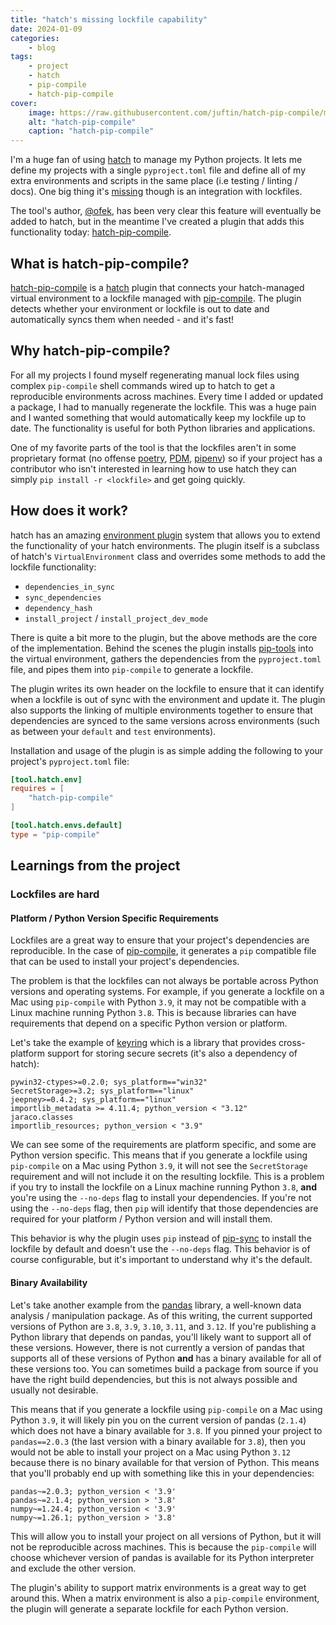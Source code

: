 ```yaml
---
title: "hatch's missing lockfile capability"
date: 2024-01-09
categories:
    - blog
tags:
    - project
    - hatch
    - pip-compile
    - hatch-pip-compile
cover:
    image: https://raw.githubusercontent.com/juftin/hatch-pip-compile/main/docs/logo.png
    alt: "hatch-pip-compile"
    caption: "hatch-pip-compile"
---
```


<style>
.entry-cover img {
  width: 50%;
  height: auto;
  display: block;
  margin-left: auto;
  margin-right: auto;
}
</style>

I'm a huge fan of using [hatch] to manage my Python projects. It lets me define my projects
with a single `pyproject.toml` file and define all of my extra environments and scripts in the
same place (i.e testing / linting / docs). One big thing it's
[missing](https://github.com/pypa/hatch/issues/749) though is an integration with
lockfiles.

The tool's author, [@ofek](https://github.com/ofek), has been very clear this feature will
eventually be added to hatch, but in the meantime I've created a plugin that adds this
functionality today: [hatch-pip-compile].

## What is hatch-pip-compile?

[hatch-pip-compile] is a [hatch] plugin that connects your hatch-managed virtual environment
to a lockfile managed with [pip-compile]. The plugin detects whether your environment or
lockfile is out to date and automatically syncs them when needed - and it's fast!

## Why hatch-pip-compile?

For all my projects I found myself regenerating manual lock files using complex
`pip-compile` shell commands wired up to hatch to get a reproducible environments
across machines. Every time I added or updated a package, I had to manually regenerate
the lockfile. This was a huge pain and I wanted something that would automatically
keep my lockfile up to date. The functionality is useful for both Python libraries and
applications.

One of my favorite parts of the tool is that the lockfiles aren't in some proprietary
format (no offense [poetry], [PDM], [pipenv]) so if your project has a contributor who
isn't interested in learning how to use hatch they can simply
`pip install -r <lockfile>` and get going quickly.

## How does it work?

hatch has an amazing
[environment plugin] system that allows you to extend the functionality of your
hatch environments. The plugin itself is a subclass of hatch's `VirtualEnvironment` class and
overrides some methods to add the lockfile functionality:

-   `dependencies_in_sync`
-   `sync_dependencies`
-   `dependency_hash`
-   `install_project` / `install_project_dev_mode`

There is quite a bit more to the plugin, but the above methods are the
core of the implementation. Behind the scenes the plugin installs [pip-tools] into the
virtual environment, gathers the dependencies from the `pyproject.toml` file,
and pipes them into `pip-compile` to generate a lockfile.

The plugin writes its own header on the lockfile to ensure that it can
identify when a lockfile is out of sync with the environment and update it.
The plugin also supports the linking of multiple environments together to
ensure that dependencies are synced to the same versions across environments
(such as between your `default` and `test` environments).

Installation and usage of the plugin is as simple adding the following to your
project's `pyproject.toml` file:

```toml
[tool.hatch.env]
requires = [
    "hatch-pip-compile"
]

[tool.hatch.envs.default]
type = "pip-compile"
```

## Learnings from the project

### Lockfiles are hard

#### Platform / Python Version Specific Requirements

Lockfiles are a great way to ensure that your project's dependencies are reproducible.
In the case of [pip-compile], it generates a `pip` compatible file that
can be used to install your project's dependencies.

The problem is that the lockfiles can not always be portable across Python versions and
operating systems. For example, if you generate a lockfile on a Mac using `pip-compile`
with Python `3.9`, it may not be compatible with a Linux machine running Python `3.8`. This
is because libraries can have requirements that depend on a specific Python version or
platform.

Let's take the example of [keyring] which is a library that provides
cross-platform support for storing secure secrets (it's also a dependency of hatch):

```requirements
pywin32-ctypes>=0.2.0; sys_platform=="win32"
SecretStorage>=3.2; sys_platform=="linux"
jeepney>=0.4.2; sys_platform=="linux"
importlib_metadata >= 4.11.4; python_version < "3.12"
jaraco.classes
importlib_resources; python_version < "3.9"
```

We can see some of the requirements are platform specific, and some are Python version
specific. This means that if you generate a lockfile using `pip-compile` on a Mac using
Python `3.9`, it will not see the `SecretStorage` requirement and will not include it
on the resulting lockfile. This is a problem if you try to install the lockfile on a
Linux machine running Python `3.8`, **and** you're using the `--no-deps` flag to
install your dependencies. If you're not using the `--no-deps` flag, then `pip`
will identify that those dependencies are required for your platform / Python
version and will install them.

This behavior is why the plugin uses `pip` instead of [pip-sync] to install the lockfile
by default and doesn't use the `--no-deps` flag. This behavior is of course configurable,
but it's important to understand why it's the default.

#### Binary Availability

Let's take another example from the [pandas] library, a well-known data analysis / manipulation
package. As of this writing, the current supported versions of Python are `3.8`, `3.9`, `3.10`,
`3.11`, and `3.12`. If you're publishing a Python library that depends on pandas, you'll likely
want to support all of these versions. However, there is not currently a version of pandas that
supports all of these versions of Python **and** has a binary available for all of these versions
too. You can sometimes build a package from source if you have the right build dependencies,
but this is not always possible and usually not desirable.

This means that if you generate a lockfile using `pip-compile` on a Mac using Python `3.9`, it will
likely pin you on the current version of pandas (`2.1.4`) which does not have a binary available
for `3.8`. If you pinned your project to `pandas==2.0.3` (the last version with a binary available
for `3.8`), then you would not be able to install your project on a Mac using Python `3.12` because
there is no binary available for that version of Python. This means that you'll probably end up
with something like this in your dependencies:

```requirements
pandas~=2.0.3; python_version < '3.9'
pandas~=2.1.4; python_version > '3.8'
numpy~=1.24.4; python_version < '3.9'
numpy~=1.26.1; python_version > '3.8'
```

This will allow you to install your project on all versions of Python, but it will not be
reproducible across machines. This is because the `pip-compile` will choose whichever version
of pandas is available for its Python interpreter and exclude the other version.

The plugin's ability to support matrix environments is a great way to get around this.
When a matrix environment is also a `pip-compile` environment, the plugin will generate a
separate lockfile for each Python version.

[keyring]: https://github.com/jaraco/keyring
[hatch-pip-compile]: https://github.com/juftin/hatch-pip-compile
[pip-tools]: https://github.com/jazzband/pip-tools
[pip-compile]: https://github.com/jazzband/pip-tools
[pip-sync]: https://github.com/jazzband/pip-tools
[hatch]: https://github.com/pypa/hatch
[environment plugin]: https://hatch.pypa.io/latest/plugins/environment/
[pandas]: https://github.com/pandas-dev/pandas
[poetry]: https://github.com/python-poetry/poetry
[PDM]: https://github.com/pdm-project/pdm
[pipenv]: https://github.com/pypa/pipenv
